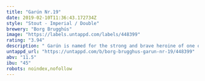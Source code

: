 ```yaml
---
title: "Garún Nr.19"
date: 2019-02-10T11:36:43.172734Z
style: "Stout - Imperial / Double"
brewery: "Borg Brugghús"
image: "https://labels.untappd.com/labels/448399"
rating: "3.94"
description: " Garún is named for the strong and brave heroine of one of Iceland’s most popular folktales  The deacon of Dark River.  A tale of ghosts, undying love, and life triumphing over death told against the backdrop of elements essential to Iceland’s character: ice, snow, and flooding waters whirling dark and mysterious. The same elements that inspire this rich, intense, bold and swirlingly varied Icelandic stout. Garún is a dark aura of intense richness and haunting aroma with notes of chocolate, licorice and coffee."
untappd_url: "https://untappd.com/b/borg-brugghus-garun-nr-19/448399"
abv: "11.5"
ibu: "45"
robots: noindex,nofollow
---
```

